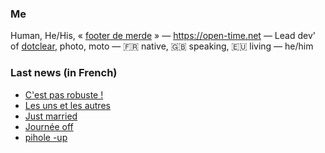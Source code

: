 ### Me

Human, He/His, « [footer de merde](https://open-time.net/post/2013/07/17/La-veritable-histoire-du-Footer-de-merde-) » — https://open-time.net — Lead dev' of [dotclear](https://git.dotclear.org/dev/dotclear), photo, moto — 🇫🇷 native, 🇬🇧 speaking, 🇪🇺 living — he/him

### Last news (in French)

<!-- BLOG-POST-LIST:START -->
- [C&#39;est pas robuste !](https://open-time.net/post/2022/09/06/C-est-pas-robuste-)
- [Les uns et les autres](https://open-time.net/post/2022/09/05/Les-uns-et-les-autres)
- [Just married](https://open-time.net/post/2022/09/04/Just-married)
- [Journée off](https://open-time.net/post/2022/09/03/Journee-off)
- [pihole -up](https://open-time.net/post/2022/09/02/pihole-up)
<!-- BLOG-POST-LIST:END -->
